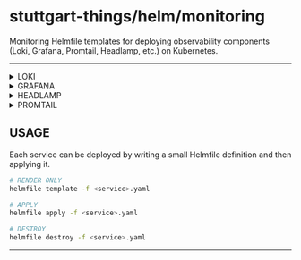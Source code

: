 # stuttgart-things/helm/monitoring

Monitoring Helmfile templates for deploying observability components (Loki, Grafana, Promtail, Headlamp, etc.) on Kubernetes.

---

<details><summary>LOKI</summary>

```bash
cat <<EOF > loki.yaml
---
helmfiles:
  - path: git::https://github.com/stuttgart-things/helm.git@monitoring/loki.yaml.gotmpl
    values:
      - namespace: observability
      - version: 6.31.0
      - profile: fs
EOF
```

</details>

<details><summary>GRAFANA</summary>

```bash
cat <<EOF > grafana.yaml
---
helmfiles:
  - path: git::https://github.com/stuttgart-things/helm.git@monitoring/grafana.yaml.gotmpl
    values:
      - ingressEnabled: true
      - hostname: grafana.k8scluster
      - domain: sthings-vsphere.example.com
      - storageClassName: longhorn
      - size: 1 # storage size in Gi
      - clusterIssuer: cluster-issuer-approle
      - issuerKind: ClusterIssuer
      # - grafanaConfig: |
      #     server:
      #       protocol: http
      #       root_url: https://grafana.example.com
      #       serve_from_sub_path: false
EOF
```

</details>

<details><summary>HEADLAMP</summary>

### DEPLOYMENT

```bash
cat <<EOF > headlamp.yaml
---
helmfiles:
  - path: git::https://github.com/stuttgart-things/helm.git@monitoring/headlamp.yaml.gotmpl
    values:
      - ingressEnabled: true
      - storageEnabled: false
      - storageAccessModes: ReadWriteOnce
      - hostname: headlamp.k8scluster
      - domain: sthings-vsphere.example.com
      - storageClassName: longhorn
      - clusterIssuer: cluster-issuer-approle
      - issuerKind: ClusterIssuer
      - storageSize: 1Gi
EOF
```

### RBAC

```bash
kubectl apply -f - <<EOF
---
apiVersion: v1
kind: ServiceAccount
metadata:
  name: headlamp-admin
  namespace: kube-system
---
apiVersion: rbac.authorization.k8s.io/v1
kind: ClusterRoleBinding
metadata:
  name: headlamp-admin
roleRef:
  apiGroup: rbac.authorization.k8s.io
  kind: ClusterRole
  name: cluster-admin
subjects:
  - kind: ServiceAccount
    name: headlamp-admin
    namespace: kube-system
---
apiVersion: v1
kind: Secret
metadata:
  name: headlamp-admin-token
  namespace: kube-system
  annotations:
    kubernetes.io/service-account.name: headlamp-admin
type: kubernetes.io/service-account-token
EOF

kubectl -n kube-system get secret headlamp-admin-token -o jsonpath='{.data.token}' | base64 -d; echo
```

</details>

<details><summary>PROMTAIL</summary>

### ⚠️ Prerequisite: increase inotify limits on nodes:

```bash
# MAKE SURE TO SET THIS ON THE CLUSTER NODES
echo "fs.inotify.max_user_instances = 1024" | sudo tee -a /etc/sysctl.conf
sudo sysctl -p
sysctl fs.inotify
```

### DEPLOYMENT

```bash
cat <<EOF > promtail.yaml
---
helmfiles:
  - path: git::https://github.com/stuttgart-things/helm.git@monitoring/promtail.yaml.gotmpl
    values:
      - namespace: observability
      - version: 6.17.0
      - lokiServiceName: loki-loki
      - lokiNamespace: observability
EOF
```

</details>

## USAGE

Each service can be deployed by writing a small Helmfile definition and then applying it.

```bash
# RENDER ONLY
helmfile template -f <service>.yaml

# APPLY
helmfile apply -f <service>.yaml

# DESTROY
helmfile destroy -f <service>.yaml
```
---
